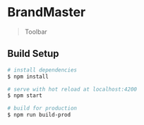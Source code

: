 # BrandMaster

> Toolbar

## Build Setup

```bash
# install dependencies
$ npm install

# serve with hot reload at localhost:4200
$ npm start

# build for production
$ npm run build-prod
```
